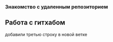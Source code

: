 
### Знакомство с удаленным репозиторием
## Работа с гитхабом
 добавили третью строку в новой ветке
 